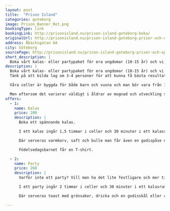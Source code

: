 ```yaml
---
layout: post
title:  "Prison Island"
categories: goteborg
image: Prison_Banner_Ret.png
bookingType: link
bookingLink: http://prisonisland.nu/prison-island-goteborg-boka/
originalUrl: http://prisonisland.nu/prison-island-goteborg-priser-och-oppettider/prison-island-goteborg-kalasparty/
address: Åbäcksgatan 6A
city: Göteborg
sourcePage: http://prisonisland.nu/prison-island-goteborg-priser-och-oppettider/prison-island-goteborg-kalasparty/
short_description: |
  Boka vårt kalas- eller partypaket för era ungdomar (10-15 år) och vi lovar dig oförglömliga timmar på Prison Island.
description: |
  Boka vårt kalas- eller partypaket för era ungdomar (10-15 år) och vi lovar dig oförglömliga timmar på Prison Island.
  Tänk på att bilda lag om 3-4 personer för att kunna få bästa resultat i cellerna.

  Våra celler är byggda för både barn och vuxna och man bör vara från 10 år för att utmana cellerna ensamma.

  Men eftersom det varierar väldigt i åldrar av mognad och utveckling så välkomna att besöka oss för att se om våra utmaningar passar era barn.
offers:
  - 1:
    name: Kalas
    price: 200
    description: |
      Boka ett spännande kalas.

      I ett kalas ingår 1,5 timmar i celler och 30 minuter i ett kalasrum.

      Där serveras varmkorv, saft och bulle man får även en godispåse när man går hem.

      Födelsedagsbarnet får en T-shirt.

  - 2:
    name: Party
    price: 260
    description: |
      Varför inte ett party? Vill man ha det lite festligare och mer tid i cellerna så boka gärna ett party.

      I ett party ingår 2 timmar i celler och 30 minuter i ett kalasrum.

      Där serveras toast med grönsaker, dricka och en godisskål eller chips.

---
```

